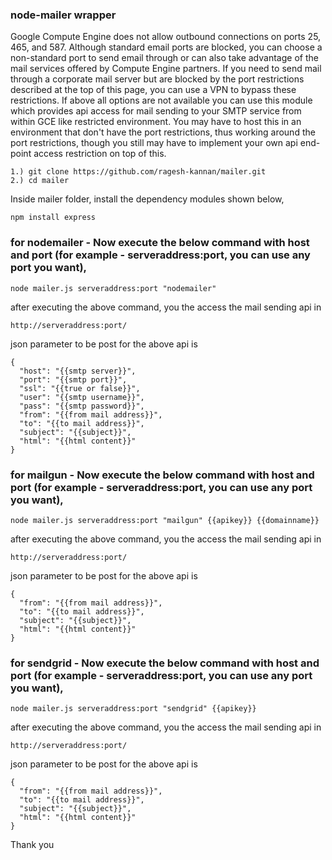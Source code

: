 ### node-mailer wrapper

Google Compute Engine does not allow outbound connections on ports 25, 465, and 587. Although standard email ports are blocked, you can choose a non-standard port to send email through or can also take advantage of the mail services offered by Compute Engine partners.  If you need to send mail through a corporate mail server but are blocked by the port restrictions described at the top of this page, you can use a VPN to bypass these restrictions.  If above all options are not available you can use this module which provides api access for mail sending to your SMTP service from within GCE like restricted environment. You may have to host this in an environment that don't have the port restrictions, thus working around the port restrictions, though you still may have to implement your own api end-point access restriction on top of this.

```
1.) git clone https://github.com/ragesh-kannan/mailer.git
2.) cd mailer
```
Inside mailer folder, install the dependency modules shown below,
```
npm install express
```
### for nodemailer - Now execute the below command with host and port (for example - serveraddress:port, you can use any port you want),
```
node mailer.js serveraddress:port "nodemailer"
```
after executing the above command, you the access the mail sending api in 
```
http://serveraddress:port/
```

json parameter to be post for the above api is
```
{
  "host": "{{smtp server}}",
  "port": "{{smtp port}}",
  "ssl": "{{true or false}}",
  "user": "{{smtp username}}",
  "pass": "{{smtp password}}",
  "from": "{{from mail address}}",
  "to": "{{to mail address}}",
  "subject": "{{subject}}",
  "html": "{{html content}}"
}
```
### for mailgun - Now execute the below command with host and port (for example - serveraddress:port, you can use any port you want),
```
node mailer.js serveraddress:port "mailgun" {{apikey}} {{domainname}}
```
after executing the above command, you the access the mail sending api in 
```
http://serveraddress:port/
```

json parameter to be post for the above api is
```
{
  "from": "{{from mail address}}",
  "to": "{{to mail address}}",
  "subject": "{{subject}}",
  "html": "{{html content}}"
}
```
### for sendgrid - Now execute the below command with host and port (for example - serveraddress:port, you can use any port you want),
```
node mailer.js serveraddress:port "sendgrid" {{apikey}}
```
after executing the above command, you the access the mail sending api in 
```
http://serveraddress:port/
```

json parameter to be post for the above api is
```
{
  "from": "{{from mail address}}",
  "to": "{{to mail address}}",
  "subject": "{{subject}}",
  "html": "{{html content}}"
}
```

Thank you
